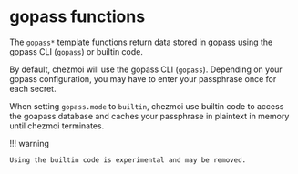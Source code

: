 # gopass functions

The `gopass*` template functions return data stored in [gopass][gopass] using
the gopass CLI (`gopass`) or builtin code.

By default, chezmoi will use the gopass CLI (`gopass`). Depending on your gopass
configuration, you may have to enter your passphrase once for each secret.

When setting `gopass.mode` to `builtin`, chezmoi use builtin code to access the
goapass database and caches your passphrase in plaintext in memory until chezmoi
terminates.

!!! warning

    Using the builtin code is experimental and may be removed.

[gopass]: https://www.gopass.pw/

